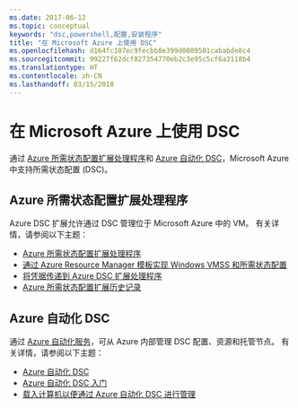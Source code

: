 ```yaml
---
ms.date: 2017-06-12
ms.topic: conceptual
keywords: "dsc,powershell,配置,安装程序"
title: "在 Microsoft Azure 上使用 DSC"
ms.openlocfilehash: d164fc107ec9fecbb8e399d0089501cababde8c4
ms.sourcegitcommit: 99227f62dcf827354770eb2c3e95c5cf6a3118b4
ms.translationtype: HT
ms.contentlocale: zh-CN
ms.lasthandoff: 03/15/2018
---
```

# <a name="using-dsc-on-microsoft-azure"></a>在 Microsoft Azure 上使用 DSC

通过 [Azure 所需状态配置扩展处理程序](/azure/virtual-machines/virtual-machines-windows-extensions-dsc-overview)和 [Azure 自动化 DSC](/azure/automation/automation-dsc-overview)，Microsoft Azure 中支持所需状态配置 (DSC)。

## <a name="azure-desired-state-configuration-extension-handler"></a>Azure 所需状态配置扩展处理程序

Azure DSC 扩展允许通过 DSC 管理位于 Microsoft Azure 中的 VM。 有关详情，请参阅以下主题：

- [Azure 所需状态配置扩展处理程序](/azure/virtual-machines/virtual-machines-windows-extensions-dsc-overview)
- [通过 Azure Resource Manager 模板实现 Windows VMSS 和所需状态配置](/azure/virtual-machines/virtual-machines-windows-extensions-dsc-template)
- [将凭据传递到 Azure DSC 扩展处理程序](/azure/virtual-machines/virtual-machines-windows-extensions-dsc-credentials)
- [Azure 所需状态配置扩展历史记录](azureDscexthistory.md)

## <a name="azure-automation-dsc"></a>Azure 自动化 DSC

通过 [Azure 自动化服务](/services/automation/)，可从 Azure 内部管理 DSC 配置、资源和托管节点。 有关详情，请参阅以下主题：

- [Azure 自动化 DSC](/azure/automation/automation-dsc-overview)
- [Azure 自动化 DSC 入门](/azure/automation/automation-dsc-getting-started)
- [载入计算机以便通过 Azure 自动化 DSC 进行管理](/azure/automation/automation-dsc-onboarding)

